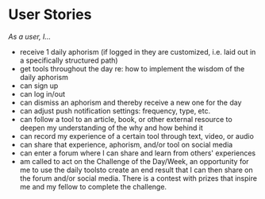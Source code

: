 # User Stories

*As a user, I...*

* receive 1 daily aphorism (if logged in they are customized, i.e. laid out in a specifically structured path)
* get tools throughout the day re: how to implement the wisdom of the daily aphorism
* can sign up
* can log in/out
* can dismiss an aphorism and thereby receive a new one for the day
* can adjust push notification settings: frequency, type, etc.
* can follow a tool to an article, book, or other external resource to deepen my understanding of the why and how behind it
* can record my experience of a certain tool through text, video, or audio
* can share that experience, aphorism, and/or tool on social media
* can enter a forum where I can share and learn from others' experiences
* am called to act on the Challenge of the Day/Week, an opportunity for me to use the daily toolsto create an end result that I can then share on the forum and/or social media. There is a contest with prizes that inspire me and my fellow to complete the challenge.
